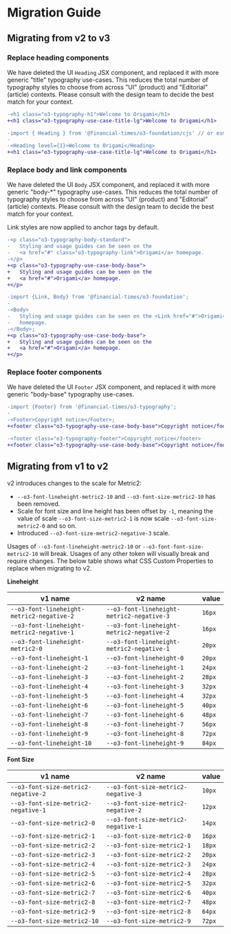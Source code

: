 # Migration Guide

## Migrating from v2 to v3

### Replace heading components

We have deleted the UI `Heading` JSX component, and replaced it with more generic "title" typography use-cases. This reduces the total number of typography styles to choose from across "UI" (product) and "Editorial" (article) contexts. Please consult with the design team to decide the best match for your context.

```diff
-<h1 class="o3-typography-h1">Welcome to Origami</h1>
+<h1 class="o3-typography-use-case-title-lg">Welcome to Origami</h1>
```

```diff
-import { Heading } from '@financial-times/o3-foundation/cjs' // or esm;
-
-<Heading level={1}>Welcome to Origami</Heading>
+<h1 class="o3-typography-use-case-title-lg">Welcome to Origami</h1>
```

### Replace body and link components

We have deleted the UI `Body` JSX component, and replaced it with more generic "body-\*" typography use-cases. This reduces the total number of typography styles to choose from across "UI" (product) and "Editorial" (article) contexts. Please consult with the design team to decide the best match for your context.

Link styles are now applied to anchor tags by default.

```diff
-<p class="o3-typography-body-standard">
-	Styling and usage guides can be seen on the
-	<a href="#" class="o3-typography-link">Origami</a> homepage.
-</p>
+<p class="o3-typography-use-case-body-base">
+	Styling and usage guides can be seen on the
+	<a href="#">Origami</a> homepage.
+</p>
```

```diff
-import {Link, Body} from '@financial-times/o3-foundation';
-
-<Body>
-	Styling and usage guides can be seen on the <Link href="#">Origami</Link>{' '}
-	homepage.
-</Body>;
+<p class="o3-typography-use-case-body-base">
+	Styling and usage guides can be seen on the
+	<a href="#">Origami</a> homepage.
+</p>
```

### Replace footer components

We have deleted the UI `Footer` JSX component, and replaced it with more generic "body-base" typography use-cases.

```diff
-import {Footer} from '@financial-times/o3-typography';
-
-<Footer>Copyright notice</Footer>;
+<footer class="o3-typography-use-case-body-base">Copyright notice</footer>
```

```diff
-<footer class="o3-typography-footer">Copyright notice</footer>
+<footer class="o3-typography-use-case-body-base">Copyright notice</footer>
```

## Migrating from v1 to v2

v2 introduces changes to the scale for Metric2:

- `--o3-font-lineheight-metric2-10` and `--o3-font-size-metric2-10` has been removed.
- Scale for font size and line height has been offset by `-1`, meaning the value of scale `--o3-font-size-metric2-1` is
  now scale `--o3-font-size-metric2-0` and so on.
- Introduced `--o3-font-size-metric2-negative-3` scale.

Usages of `--o3-font-lineheight-metric2-10`
or `--o3-font-font-size-metric2-10` will break. Usages of any other token will visually break and require changes. The below table shows what CSS Custom Properties to replace when migrating to v2.

**Lineheight**

| v1 name                                   | v2 name                                   | value  |
| ----------------------------------------- | ----------------------------------------- | ------ |
| `--o3-font-lineheight-metric2-negative-2` | `--o3-font-lineheight-metric2-negative-3` | `16px` |
| `--o3-font-lineheight-metric2-negative-1` | `--o3-font-lineheight-metric2-negative-2` | `16px` |
| `--o3-font-lineheight-metric2-0`          | `--o3-font-lineheight-metric2-negative-1` | `20px` |
| `--o3-font-lineheight-1`                  | `--o3-font-lineheight-0`                  | `20px` |
| `--o3-font-lineheight-2`                  | `--o3-font-lineheight-1`                  | `24px` |
| `--o3-font-lineheight-3`                  | `--o3-font-lineheight-2`                  | `28px` |
| `--o3-font-lineheight-4`                  | `--o3-font-lineheight-3`                  | `32px` |
| `--o3-font-lineheight-5`                  | `--o3-font-lineheight-4`                  | `32px` |
| `--o3-font-lineheight-6`                  | `--o3-font-lineheight-5`                  | `40px` |
| `--o3-font-lineheight-7`                  | `--o3-font-lineheight-6`                  | `48px` |
| `--o3-font-lineheight-8`                  | `--o3-font-lineheight-7`                  | `56px` |
| `--o3-font-lineheight-9`                  | `--o3-font-lineheight-8`                  | `72px` |
| `--o3-font-lineheight-10`                 | `--o3-font-lineheight-9`                  | `84px` |

**Font Size**

| v1 name                             | v2 name                             | value  |
| ----------------------------------- | ----------------------------------- | ------ |
| `--o3-font-size-metric2-negative-2` | `--o3-font-size-metric2-negative-3` | `10px` |
| `--o3-font-size-metric2-negative-1` | `--o3-font-size-metric2-negative-2` | `12px` |
| `--o3-font-size-metric2-0`          | `--o3-font-size-metric2-negative-1` | `14px` |
| `--o3-font-size-metric2-1`          | `--o3-font-size-metric2-0`          | `16px` |
| `--o3-font-size-metric2-2`          | `--o3-font-size-metric2-1`          | `18px` |
| `--o3-font-size-metric2-3`          | `--o3-font-size-metric2-2`          | `20px` |
| `--o3-font-size-metric2-4`          | `--o3-font-size-metric2-3`          | `24px` |
| `--o3-font-size-metric2-5`          | `--o3-font-size-metric2-4`          | `28px` |
| `--o3-font-size-metric2-6`          | `--o3-font-size-metric2-5`          | `32px` |
| `--o3-font-size-metric2-7`          | `--o3-font-size-metric2-6`          | `40px` |
| `--o3-font-size-metric2-8`          | `--o3-font-size-metric2-7`          | `48px` |
| `--o3-font-size-metric2-9`          | `--o3-font-size-metric2-8`          | `64px` |
| `--o3-font-size-metric2-10`         | `--o3-font-size-metric2-9`          | `72px` |
